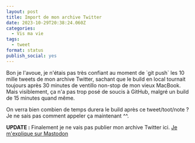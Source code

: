 ```yaml
---
layout: post
title: Import de mon archive Twitter
date: 2023-10-29T20:38:24.060Z
categories:
  - Vis ma vie
tags:
  - tweet
format: status
publish_social: yes
---
```

Bon je l'avoue, je n'étais pas très confiant au moment de \`git push\` les 10 mille tweets de mon archive Twitter, sachant que le build en local tournait toujours après 30 minutes de ventillo non-stop de mon vieux MacBook. Mais visiblement, ça n'a pas trop posé de soucis à GitHub, malgré un build de 15 minutes quand même.

On verra bien combien de temps durera le build après ce tweet/toot/note ? Je ne sais pas comment appeler ça maintenant ^^.

**UPDATE :** Finalement je ne vais pas publier mon archive Twitter ici. [Je m'explique sur Mastodon](https://mastodon.social/@nighcrawl/111319926242999377)
